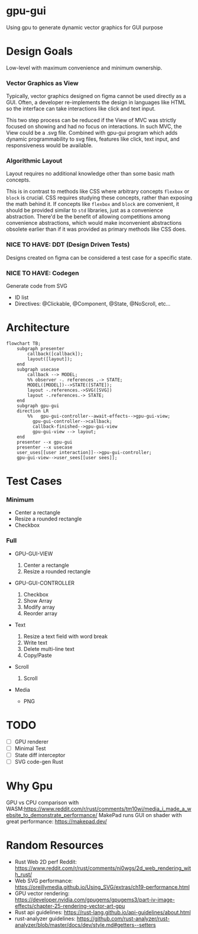 # gpu-gui

Using gpu to generate dynamic vector graphics for GUI purpose

# Design Goals

Low-level with maximum convenience and minimum ownership.

### Vector Graphics as View

Typically, vector graphics designed on figma cannot be used directly as a GUI.
Often, a developer re-implements the design in languages like HTML so the interface can take interactions like click and text input.

This two step process can be reduced if the View of MVC was strictly focused on showing and had no focus on interactions.
In such MVC, the View could be a .svg file.
Combined with gpu-gui program which adds dynamic programmability to svg files, features like click, text input, and responsiveness would be available.

### Algorithmic Layout

Layout requires no additional knowledge other than some basic math concepts.

This is in contrast to methods like CSS where arbitrary concepts `flexbox` or `block` is crucial.
CSS requires studying these concepts, rather than exposing the math behind it.
If concepts like `flexbox` and `block` are convenient, it should be provided similar to `std` libraries, just as a convenience abstraction.
There'd be the benefit of allowing competitions among convenience abstractions, which would make inconvenient abstractions obsolete earlier than if it was provided as primary methods like CSS does.

### NICE TO HAVE: DDT (Design Driven Tests)

Designs created on figma can be considered a test case for a specific state.

### NICE TO HAVE: Codegen

Generate code from SVG

- ID list
- Directives: @Clickable, @Component, @State, @NoScroll, etc...

# Architecture

```mermaid
flowchart TB;
    subgraph presenter
        callback([callback]);
        layout([layout]);
    end
    subgraph usecase
        callback --> MODEL;
        %% observer -. references .-> STATE;
        MODEL([MODEL])-->STATE([STATE]);
        layout -.references.->SVG([SVG])
        layout -.references.-> STATE;
    end
    subgraph gpu-gui
    direction LR
        %%   gpu-gui-controller--await-effects-->gpu-gui-view;
          gpu-gui-controller-->callback;
          callback-finished-->gpu-gui-view
          gpu-gui-view --> layout;
    end
    presenter --x gpu-gui
    presenter --x usecase
    user_uses[[user interaction]]-->gpu-gui-controller;
    gpu-gui-view-->user_sees[[user sees]];

```

# Test Cases

### Minimum

- Center a rectangle
- Resize a rounded rectangle
- Checkbox

### Full

- GPU-GUI-VIEW

  1. Center a rectangle
  1. Resize a rounded rectangle

- GPU-GUI-CONTROLLER

  1. Checkbox
  1. Show Array
  1. Modify array
  1. Reorder array

- Text

  1. Resize a text field with word break
  1. Write text
  1. Delete multi-line text
  1. Copy/Paste

- Scroll

  1. Scroll

- Media

  - PNG

# TODO

- [ ] GPU renderer
- [ ] Minimal Test
- [ ] State diff interceptor
- [ ] SVG code-gen Rust

# Why Gpu

GPU vs CPU comparison with WASM:https://www.reddit.com/r/rust/comments/tm10wi/media_i_made_a_website_to_demonstrate_performance/
MakePad runs GUI on shader with great performance: https://makepad.dev/

# Random Resources

- Rust Web 2D perf Reddit: https://www.reddit.com/r/rust/comments/ni0wgs/2d_web_rendering_with_rust/
- Web SVG performance: https://oreillymedia.github.io/Using_SVG/extras/ch19-performance.html
- GPU vector rendering: https://developer.nvidia.com/gpugems/gpugems3/part-iv-image-effects/chapter-25-rendering-vector-art-gpu
- Rust api guidelines: https://rust-lang.github.io/api-guidelines/about.html
- rust-analyzer guidelines: https://github.com/rust-analyzer/rust-analyzer/blob/master/docs/dev/style.md#getters--setters
